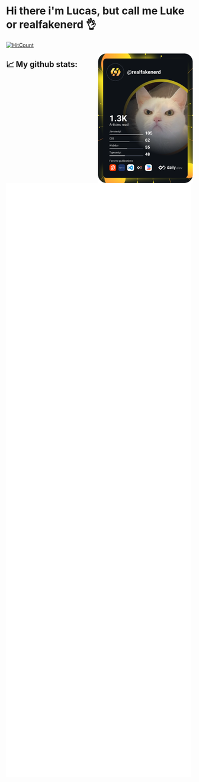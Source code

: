 # Hi there i'm Lucas, but call me Luke or realfakenerd 👌

 [![HitCount](https://hits.dwyl.com/realfakenerd/realfakenerd.svg?style=flat-square&show=unique)](http://hits.dwyl.com/realfakenerd/realfakenerd)

<a href="https://app.daily.dev/realfakenerd">
  <img width="256" align="right" src="https://github.com/realfakenerd/realfakenerd/blob/main/devcard.svg" alt="Lucas A. Ouverney's Dev Card"/>
</a>

## 📈 My github stats:

<img align="left" src="/github-metrics.svg" alt="Metrics" width="500">
